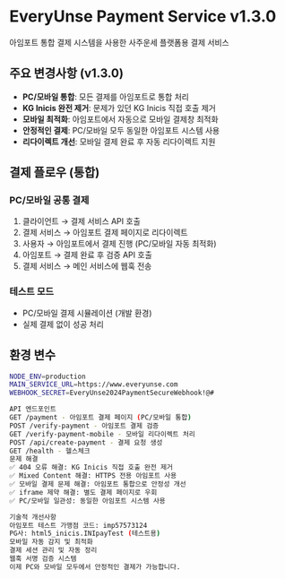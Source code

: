 # EveryUnse Payment Service v1.3.0

아임포트 통합 결제 시스템을 사용한 사주운세 플랫폼용 결제 서비스

## 주요 변경사항 (v1.3.0)

- **PC/모바일 통합**: 모든 결제를 아임포트로 통합 처리
- **KG Inicis 완전 제거**: 문제가 있던 KG Inicis 직접 호출 제거
- **모바일 최적화**: 아임포트에서 자동으로 모바일 결제창 최적화
- **안정적인 결제**: PC/모바일 모두 동일한 아임포트 시스템 사용
- **리다이렉트 개선**: 모바일 결제 완료 후 자동 리다이렉트 지원

## 결제 플로우 (통합)

### PC/모바일 공통 결제
1. 클라이언트 → 결제 서비스 API 호출
2. 결제 서비스 → 아임포트 결제 페이지로 리다이렉트
3. 사용자 → 아임포트에서 결제 진행 (PC/모바일 자동 최적화)
4. 아임포트 → 결제 완료 후 검증 API 호출
5. 결제 서비스 → 메인 서비스에 웹훅 전송

### 테스트 모드
- PC/모바일 결제 시뮬레이션 (개발 환경)
- 실제 결제 없이 성공 처리

## 환경 변수

```bash
NODE_ENV=production
MAIN_SERVICE_URL=https://www.everyunse.com
WEBHOOK_SECRET=EveryUnse2024PaymentSecureWebhook!@#

API 엔드포인트
GET /payment - 아임포트 결제 페이지 (PC/모바일 통합)
POST /verify-payment - 아임포트 결제 검증
GET /verify-payment-mobile - 모바일 리다이렉트 처리
POST /api/create-payment - 결제 요청 생성
GET /health - 헬스체크
문제 해결
✅ 404 오류 해결: KG Inicis 직접 호출 완전 제거
✅ Mixed Content 해결: HTTPS 전용 아임포트 사용
✅ 모바일 결제 문제 해결: 아임포트 통합으로 안정성 개선
✅ iframe 제약 해결: 별도 결제 페이지로 우회
✅ PC/모바일 일관성: 동일한 아임포트 시스템 사용

기술적 개선사항
아임포트 테스트 가맹점 코드: imp57573124
PG사: html5_inicis.INIpayTest (테스트용)
모바일 자동 감지 및 최적화
결제 세션 관리 및 자동 정리
웹훅 서명 검증 시스템
이제 PC와 모바일 모두에서 안정적인 결제가 가능합니다.
